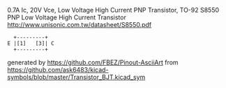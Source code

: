 0.7A Ic, 20V Vce, Low Voltage High Current PNP Transistor, TO-92
S8550 PNP Low Voltage High Current Transistor
http://www.unisonic.com.tw/datasheet/S8550.pdf


	  +---------+
	E |[1]   [3]| C
	  +---------+


generated by https://github.com/FBEZ/Pinout-AsciiArt from https://github.com/ask6483/kicad-symbols/blob/master/Transistor_BJT.kicad_sym